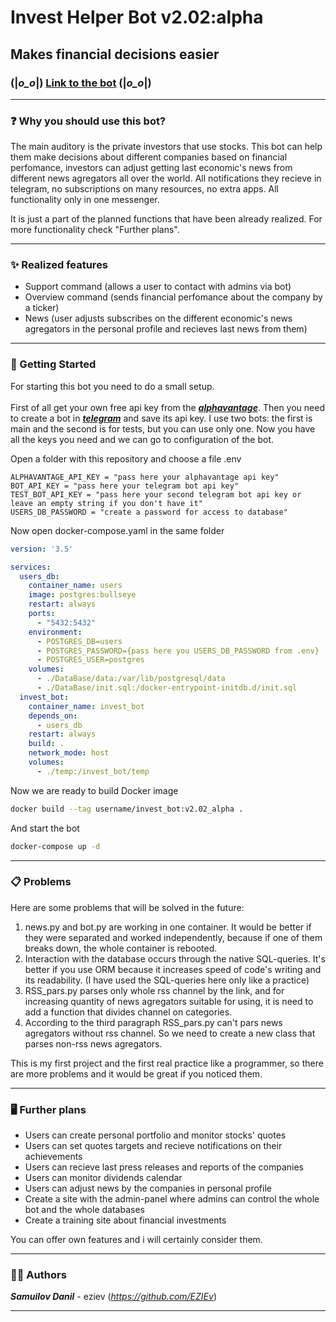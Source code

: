 # Invest Helper Bot v2.02:alpha

## Makes financial decisions easier

### (|_o_o_|) <a href="https://t.me/invst_helper_bot">Link to the bot</a> (|_o_o_|)

---

### ❓ Why you should use this bot?  

The main auditory is the private investors that use stocks. This bot can help them make decisions about different companies based on financial perfomance, investors can adjust getting last economic's news from different news agregators all over the world. All notifications they recieve in telegram, no subscriptions on many resources, no extra apps. All functionality only in one messenger.

It is just a part of the planned functions that have been already realized. For more functionality check "Further plans".

---
### ✨ Realized features

+ Support command (allows a user to contact with admins via bot)
+ Overview command (sends financial perfomance about the company by a ticker)
+ News (user adjusts subscribes on the different economic's news agregators in the personal profile and recieves last news from them)

---
### 🚀 Getting Started

For starting this bot you need to do a small setup.<br><br>First of all get your own free api key from the _**[alphavantage](https://www.alphavantage.co/support/#api-key)**_.
Then you need to create a bot in _**[telegram](https://t.me/BotFather)**_ and save its api key. I use two bots: the first is main and the second is for tests, but you can use only one.
Now you have all the keys you need and we can go to configuration of the bot.

Open a folder with this repository and choose a file .env

```
ALPHAVANTAGE_API_KEY = "pass here your alphavantage api key"
BOT_API_KEY = "pass here your telegram bot api key"
TEST_BOT_API_KEY = "pass here your second telegram bot api key or leave an empty string if you don't have it"
USERS_DB_PASSWORD = "create a password for access to database"
```

Now open docker-compose.yaml in the same folder

```yaml
version: '3.5'

services:
  users_db:
    container_name: users
    image: postgres:bullseye
    restart: always
    ports:
      - "5432:5432"
    environment:
      - POSTGRES_DB=users
      - POSTGRES_PASSWORD={pass here you USERS_DB_PASSWORD from .env}
      - POSTGRES_USER=postgres
    volumes:
      - ./DataBase/data:/var/lib/postgresql/data
      - ./DataBase/init.sql:/docker-entrypoint-initdb.d/init.sql
  invest_bot:
    container_name: invest_bot
    depends_on:
      - users_db
    restart: always
    build: .
    network_mode: host
    volumes:
      - ./temp:/invest_bot/temp
```

Now we are ready to build Docker image

```sh
docker build --tag username/invest_bot:v2.02_alpha .
```

And start the bot

```sh
docker-compose up -d
```

---
### 📋 Problems

Here are some problems that will be solved in the future: 
1. news.py and bot.py are working in one container. It would be better if they were separated and worked independently, because if one of them breaks down, the whole container is rebooted.
2. Interaction with the database occurs through the native SQL-queries. It's better if you use ORM because it increases speed of code's writing and its readability. (I have used the SQL-queries here only like a practice)
3. RSS_pars.py parses only whole rss channel by the link, and for increasing quantity of news agregators suitable for using, it is need to add a function that divides channel on categories.
4. According to the third paragraph RSS_pars.py can't pars news agregators without rss channel. So we need to create a new class that parses non-rss news agregators.
   
This is my first project and the first real practice like a programmer, so there are more problems and it would be great if you noticed them.

---
### 🖥️ Further plans

+ Users can create personal portfolio and monitor stocks' quotes
+ Users can set quotes targets and recieve notifications on their achievements
+ Users can recieve last press releases and reports of the companies
+ Users can monitor dividends calendar
+ Users can adjust news by the companies in personal profile
+ Create a site with the admin-panel where admins can control the whole bot and the whole databases
+ Create a training site about financial investments

You can offer own features and i will certainly consider them.

---
### 👨‍💻 Authors

_**Samuilov Danil**_ - eziev (_https://github.com/EZIEv_)

---
